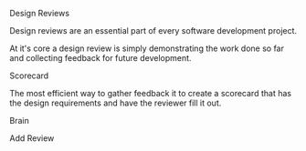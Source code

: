 Design Reviews

Design reviews are an essential part of every software development project.

At it's core a design review is simply demonstrating the work done so far and collecting feedback for future development.

Scorecard

The most efficient way to gather feedback it to create a scorecard that has the design requirements and have the reviewer fill it out.


Brain

Add Review